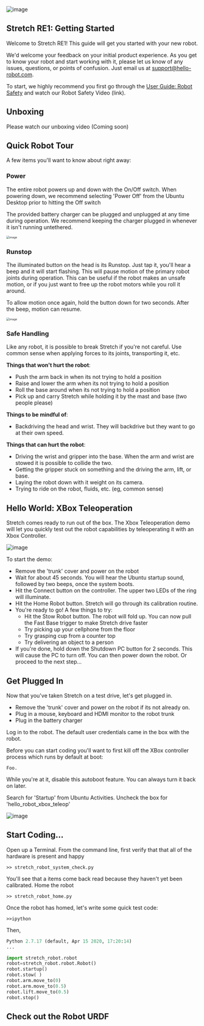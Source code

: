 ![image](./images/HelloRobotLogoBar.png)

## Stretch RE1: Getting Started

Welcome to Stretch RE1! This guide will get you started with your new robot.

We'd welcome your feedback on your initial product experience. As you get to know your robot and start working with it, please let us know of any issues, questions, or points of confusion. Just email us at support@hello-robot.com.

To start, we highly recommend you first go through the [User Guide: Robot Safety](./RE1/User_Guide_Robot_Safety.md) and watch our Robot Safety Video (link).

## Unboxing

Please watch our unboxing video (Coming soon)

## Quick Robot Tour

A few items you'll want to know about right away:

### Power

The entire robot powers up and down with the On/Off switch. When powering down, we recommend selecting 'Power Off' from the Ubuntu Desktop prior to hitting the Off switch

The provided battery charger can be plugged and unplugged at any time during operation. We recommend keeping the charger plugged in whenever it isn't running untethered.



<img src="./images/trunk.png" alt="image" style="zoom:50%;" />

### Runstop

The illuminated button on the head is its Runstop. Just tap it, you'll hear a beep and it will start flashing. This will pause motion of the primary robot joints during operation. This can be useful if the robot makes an unsafe motion, or if you just want to free up the robot motors while you roll it around.

To allow motion once again, hold the button down for two seconds. After the beep, motion can resume.

<img src="./images/runstop.png" alt="image" style="zoom:50%;" />

### Safe Handling

Like any robot, it is possible to break Stretch if you're not careful. Use common sense when applying forces to its joints, transporting it, etc. 

**Things that won't hurt the robot**:

* Push the arm back in when its not trying to hold a position
* Raise and lower the arm when its not trying to hold a position
* Roll the base around when its not trying to hold a position
* Pick up and carry Stretch while holding it by the mast and base (two people please)

**Things to be mindful of**:

* Backdriving the head and wrist. They will backdrive but they want to go at their own speed.

**Things that can hurt the robot**: 

* Driving the wrist and gripper into the base. When the arm and wrist are stowed it is possible to collide the two.
* Getting the gripper stuck on something and the  driving the arm, lift, or base. 
* Laying the robot down with it weight on its camera.
* Trying to ride on the robot, fluids, etc. (eg, common sense)

## Hello World: XBox Teleoperation

Stretch comes ready to run out of the box. The Xbox Teleoperation demo will let you quickly test out the robot capabilities by teleoperating it with an Xbox Controller. 

![image](./images/xbox.png)

To start the demo:

* Remove the 'trunk' cover and power on the robot
* Wait for about 45 seconds. You will hear the Ubuntu startup sound, followed by two beeps, once the system boots.
* Hit the Connect button on the controller. The upper two LEDs of the ring will illuminate.
* Hit the Home Robot button. Stretch will go through its calibration routine.
* You're ready to go! A few things to try:
  * Hit the Stow Robot button. The robot will fold up. You can now pull the Fast Base trigger to make Stretch drive faster
  * Try picking up your cellphone from the floor 
  * Try grasping cup from a counter top
  * Try delivering an object to a person
* If you're done, hold down the Shutdown PC button for 2 seconds. This will cause the PC to turn off. You can then power down the robot. Or proceed to the next step...



## Get Plugged In

Now that you've taken Stretch on a test drive, let's get plugged in.

* Remove the 'trunk' cover and power on the robot if its not already on.
* Plug in a mouse, keyboard and HDMI monitor to the robot trunk
* Plug in the battery charger

Log in to the robot. The default user credentials came in the box with the robot. 

Before you can start coding you'll want to first kill off the XBox controller process which runs by default at boot:

```
Foo.
```

While you're at it, disable this autoboot feature. You can always turn it back on later. 

Search for 'Startup' from Ubuntu Activities. Uncheck the box for 'hello_robot_xbox_teleop' 

![image](./images/xbox_off.png)



## Start Coding...

Open up a Terminal. From the command line, first verify that that all of the hardware is present and happy

```
>> stretch_robot_system_check.py
```

You'll see that a items come back read because they haven't yet been calibrated. Home the robot

```
>> stretch_robot_home.py
```

Once the robot has homed, let's write some quick test code:

```
>>ipython
```

Then,

```python
Python 2.7.17 (default, Apr 15 2020, 17:20:14) 
...

import stretch_robot.robot
robot=stretch_robot.robot.Robot()
robot.startup()
robot.stow( )
robot.arm.move_to(0)
robot.arm.move_to(0.5)
robot.lift.move_to(0.5)
robot.stop()

```

## Check out the Robot URDF


